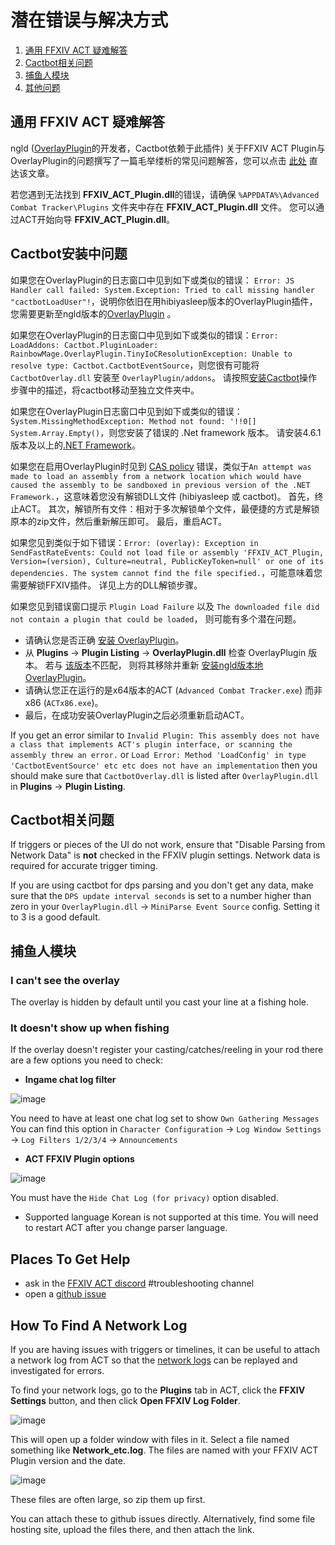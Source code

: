 # 潜在错误与解决方式

1. [通用 FFXIV ACT 疑难解答](#general-ffxiv-act-troubleshooting)
1. [Cactbot相关问题](#problems-using-cactbot)
1. [捕鱼人模块](#fisher-module)
1. [其他问题](#other-issues)

## 通用 FFXIV ACT 疑难解答

ngld ([OverlayPlugin](https://github.com/ngld/OverlayPlugin)的开发者，Cactbot依赖于此插件) 关于FFXIV ACT Plugin与OverlayPlugin的问题撰写了一篇毛举缕析的常见问题解答，您可以点击 [此处](https://gist.github.com/ngld/e2217563bbbe1750c0917217f136687d) 直达该文章。

若您遇到无法找到 **FFXIV_ACT_Plugin.dll**的错误，请确保 `%APPDATA%\Advanced Combat Tracker\Plugins` 文件夹中存在 **FFXIV_ACT_Plugin.dll** 文件。 您可以通过ACT开始向导 **FFXIV_ACT_Plugin.dll**。

## Cactbot安装中问题

如果您在OverlayPlugin的日志窗口中见到如下或类似的错误： `Error: JS Handler call failed: System.Exception: Tried to call missing handler "cactbotLoadUser"!`，说明你依旧在用hibiyasleep版本的OverlayPlugin插件，您需要更新至ngld版本的[OverlayPlugin](https://github.com/ngld/OverlayPlugin/releases/latest) 。

如果您在OverlayPlugin的日志窗口中见到如下或类似的错误：`Error: LoadAddons: Cactbot.PluginLoader: RainbowMage.OverlayPlugin.TinyIoCResolutionException: Unable to resolve type: Cactbot.CactbotEventSource`，则您很有可能将`CactbotOverlay.dll` 安装至 `OverlayPlugin/addons`。  请按照[安装Cactbot](https://github.com/quisquous/cactbot#installing-cactbot)操作步骤中的描述，将cactbot移动至独立文件夹中。

如果您在OverlayPlugin日志窗口中见到如下或类似的错误：`System.MissingMethodException: Method not found: '!!0[] System.Array.Empty()`，则您安装了错误的 .Net framework 版本。  请安装4.6.1版本及以上的[.NET Framework](https://www.microsoft.com/net/download/framework)。

如果您在启用OverlayPlugin时见到 [CAS policy](https://blogs.msdn.microsoft.com/drew/2009/12/23/xunit-and-td-net-fixing-the-attempt-was-made-to-load-an-assembly-from-a-network-location-problem/) 错误，类似于`An attempt was made to load an assembly from a network location which would have caused the assembly to be sandboxed in previous version of the .NET Framework.`，这意味着您没有解锁DLL文件 (hibiyasleep 或 cactbot)。  首先，终止ACT。  其次，解锁所有文件：相对于多次解锁单个文件，最便捷的方式是解锁原本的zip文件，然后重新解压即可。  最后，重启ACT。

如果您见到类似于如下错误：`Error: (overlay): Exception in SendFastRateEvents: Could not load file or assembly 'FFXIV_ACT_Plugin, Version=(version), Culture=neutral, PublicKeyToken=null' or one of its dependencies. The system cannot find the file specified.`，可能意味着您需要解锁FFXIV插件。  详见上方的DLL解锁步骤。

如果您见到错误窗口提示 `Plugin Load Failure` 以及 `The downloaded file did not contain a plugin that could be loaded`， 则可能有多个潜在问题。

- 请确认您是否正确 [安装 OverlayPlugin](https://github.com/quisquous/cactbot#install-ngld-overlayplugin)。
- 从 **Plugins** -> **Plugin Listing** -> **OverlayPlugin.dll** 检查 OverlayPlugin 版本。 若与 [该版本](https://github.com/ngld/OverlayPlugin/releases/latest)不匹配， 则将其移除并重新 [安装ngld版本地OverlayPlugin](https://github.com/quisquous/cactbot#install-ngld-overlayplugin)。
- 请确认您正在运行的是x64版本的ACT (`Advanced Combat Tracker.exe`) 而非x86 (`ACTx86.exe`)。
- 最后，在成功安装OverlayPlugin之后必须重新启动ACT。

If you get an error similar to `Invalid Plugin: This assembly does not have a class that implements ACT's plugin interface, or scanning the assembly threw an error.` or `Load Error: Method 'LoadConfig' in type 'CactbotEventSource' etc etc does not have an implementation` then you should make sure that `CactbotOverlay.dll` is listed after `OverlayPlugin.dll` in **Plugins** -> **Plugin Listing**.

## Cactbot相关问题

If triggers or pieces of the UI do not work, ensure that "Disable Parsing from Network Data" is **not** checked in the FFXIV plugin settings. Network data is required for accurate trigger timing.

If you are using cactbot for dps parsing and you don't get any data, make sure that the `DPS update interval seconds` is set to a number higher than zero in your `OverlayPlugin.dll` -> `MiniParse Event Source` config.  Setting it to 3 is a good default.

## 捕鱼人模块

### I can't see the overlay

The overlay is hidden by default until you cast your line at a fishing hole.

### It doesn't show up when fishing

If the overlay doesn't register your casting/catches/reeling in your rod there are a few options you need to check:

- **Ingame chat log filter**

![image](images/troubleshooting_chatlogfilter.png)

You need to have at least one chat log set to show `Own Gathering Messages` You can find this option in `Character Configuration` -> `Log Window Settings` -> `Log Filters 1/2/3/4` -> `Announcements`

- **ACT FFXIV Plugin options**

![image](images/troubleshooting_hidechatlog.png)

You must have the `Hide Chat Log (for privacy)` option disabled.

- Supported language Korean is not supported at this time. You will need to restart ACT after you change parser language.

## Places To Get Help

- ask in the [FFXIV ACT discord](https://discord.gg/ahFKcmx) #troubleshooting channel
- open a [github issue](https://github.com/quisquous/cactbot/issues)

## How To Find A Network Log

If you are having issues with triggers or timelines, it can be useful to attach a network log from ACT so that the [network logs](LogGuide.md#network-log-lines) can be replayed and investigated for errors.

To find your network logs, go to the **Plugins** tab in ACT, click the **FFXIV Settings** button, and then click **Open FFXIV Log Folder**.

![image](images/troubleshooting_openlogfolder.png)

This will open up a folder window with files in it. Select a file named something like **Network_etc.log**. The files are named with your FFXIV ACT Plugin version and the date.

![image](images/troubleshooting_networklog.png)

These files are often large, so zip them up first.

You can attach these to github issues directly. Alternatively, find some file hosting site, upload the files there, and then attach the link.
